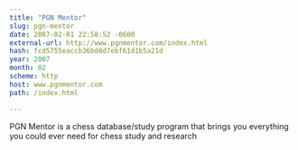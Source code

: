 ```yaml
---
title: "PGN Mentor"
slug: pgn-mentor
date: 2007-02-01 22:58:52 -0600
external-url: http://www.pgnmentor.com/index.html
hash: fcd5755eaccb36bd8d7ebf61d1b5a21d
year: 2007
month: 02
scheme: http
host: www.pgnmentor.com
path: /index.html

---
```


PGN Mentor is a chess database/study program that brings you everything you could ever need for chess study and research
